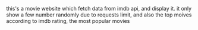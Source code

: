 this's a movie website which fetch data from imdb api, and display it.
it only show a few number randomly due to requests limit, and also the top moives according to imdb rating, the most popular movies  
